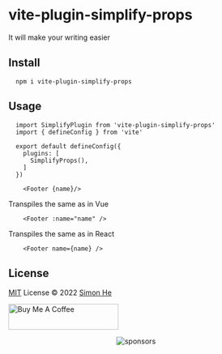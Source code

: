 # vite-plugin-simplify-props
It will make your writing easier

## Install

```
  npm i vite-plugin-simplify-props
```

## Usage

```
  import SimplifyPlugin from 'vite-plugin-simplify-props'
  import { defineConfig } from 'vite'

  export default defineConfig({
    plugins: [
      SimplifyProps(),
    ]
  })
```

```vue
    <Footer {name}/>
```

Transpiles the same as in Vue

```vue
    <Footer :name="name" />
```

Transpiles the same as in React

```vue
    <Footer name={name} />
```

## License
[MIT](./LICENSE) License © 2022 [Simon He](https://github.com/Simon-He95)

<a href="https://github.com/Simon-He95/sponsor" target="_blank"><img src="https://cdn.buymeacoffee.com/buttons/default-orange.png" alt="Buy Me A Coffee" style="height: 51px !important;width: 217px !important;" ></a>


<span><div align="center">![sponsors](https://www.hejian.club/images/sponsors.jpg)</div></span>
